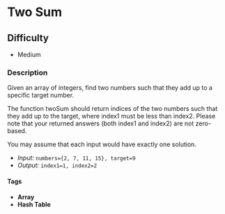 # Two Sum

## Difficulty
- Medium

### Description
Given an array of integers, find two numbers such that they add up to a specific target number.

The function twoSum should return indices of the two numbers such that they add up to the target, where index1 must be less than index2. Please note that your returned answers (both index1 and index2) are not zero-based.

You may assume that each input would have exactly one solution.

- *Input:* `numbers={2, 7, 11, 15}, target=9`
- *Output:* `index1=1, index2=2`

#### Tags
- **Array**
- **Hash Table**
